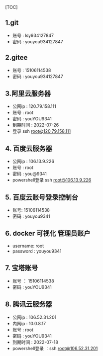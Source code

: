 [TOC]

## 1.git

- 账号 : lsy934127847
- 密码 : youyou934127847

## 2.gitee

- 账号 : 15106114538
- 密码 : youyou934127847

## 3.阿里云服务器

- 公网ip :  120.79.158.111
- 账号 : root
- 密码 : youYOU9341
- 到期时间 : 2022-07-26
- 登录 ssh root@120.79.158.111

## 4. 百度云服务器

- 公网ip :  106.13.9.226
- 账号 : root
- 密码 : you@9341
- powershell登录 ssh root@106.13.9.226


## 5. 百度云账号登录控制台

- 账号: 15106114538
- 密码 : youyou9341

## 6. docker 可视化 管理员账户

- username: root
- password : youyou9341

## 7. 宝塔账号

- 账号 ： 15106114538
- 密码 :  youYOU9341

## 8. 腾讯云服务器

- 公网ip :  106.52.31.201 
- 内网ip :  10.0.8.17 
- 账号 : root
- 密码 : youYOU9341
- 到期时间 : 2022-07-18
- powershell登录 ：ssh root@106.52.31.201